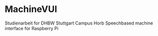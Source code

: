 # MachineVUI
Studienarbeit for DHBW Stuttgart Campus Horb
Speechbased machine interface for Raspberry Pi
